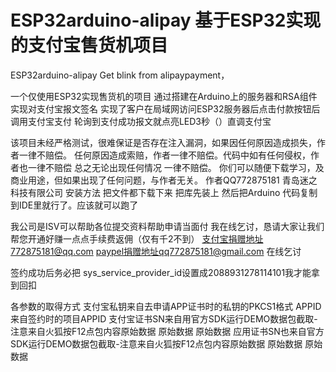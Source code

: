 # ESP32arduino-alipay 基于ESP32实现的支付宝售货机项目
ESP32arduino-alipay Get blink from alipaypayment，

一个仅使用ESP32实现售货机的项目
通过搭建在Arduino上的服务器和RSA组件实现对支付宝报文签名
实现了客户在局域网访问ESP32服务器后点击付款按钮后调用支付宝支付
轮询到支付成功报文就点亮LED3秒（）直调支付宝

该项目未经严格测试，很难保证是否存在注入漏洞，如果因任何原因造成损失，作者一律不赔偿。
任何原因造成索赔，作者一律不赔偿。代码中如有任何侵权，作者也一律不赔偿
总之无论出现任何情况 一律不赔偿。
你们可以随便下载学习，及商业用途，但如果出现了任何问题，与作者无关。
作者QQ772875181 青岛迷之科技有限公司
安装方法
把文件都下载下来 把库先装上
然后把Arduino 代码复制到IDE里就行了。应该就可以跑了

我公司是ISV可以帮助各位提交资料帮助申请当面付
我在线乞讨，恳请大家让我们帮您开通好赚一点点手续费返佣（仅有千2不到）
支付宝捐赠地址772875181@qq.com
paypel捐赠地址qq772875181@gmail.com
在线乞讨

签约成功后务必把
sys_service_provider_id设置成2088931278114101我才能拿到回扣


各参数的取得方式
支付宝私钥来自去申请APP证书时的私钥的PKCS1格式
APPID来自签约时的项目APPID
支付宝证书SN来自用官方SDK运行DEMO数据包截取-注意来自火狐按F12点包内容原始数据 原始数据 原始数据
应用证书SN也来自官方SDK运行DEMO数据包截取-注意来自火狐按F12点包内容原始数据 原始数据 原始数据
